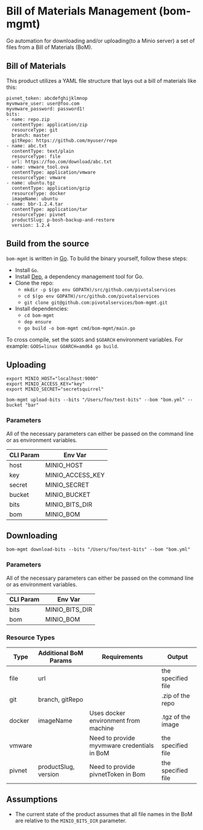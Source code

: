 # Bill of Materials Management (bom-mgmt)

Go automation for downloading and/or uploading(to a Minio server) a set of files from a Bill of Materials (BoM).

## Bill of Materials

This product utilizes a YAML file structure that lays out a bill of materials like this:
```
pivnet_token: abcdefghijklmnop
myvmware_user: user@foo.com
myvmware_password: password1!
bits:
- name: repo.zip
  contentType: application/zip
  resourceType: git
  branch: master
  gitRepo: https://github.com/myuser/repo
- name: abc.txt
  contentType: text/plain
  resourceType: file
  url: https://foo.com/download/abc.txt
- name: vmware_tool.ova
  contentType: application/vmware
  resourceType: vmware
- name: ubuntu.tgz
  contentType: application/gzip
  resourceType: docker
  imageName: ubuntu
- name: bbr-1.2.4.tar
  contentType: application/tar
  resourceType: pivnet
  productSlug: p-bosh-backup-and-restore
  version: 1.2.4
```

## Build from the source

`bom-mgmt` is written in [Go](https://golang.org/).
To build the binary yourself, follow these steps:

* Install `Go`.
* Install [Dep](https://github.com/golang/dep), a dependency management tool for Go.
* Clone the repo:
  - `mkdir -p $(go env GOPATH)/src/github.com/pivotalservices`
  - `cd $(go env GOPATH)/src/github.com/pivotalservices`
  - `git clone git@github.com:pivotalservices/bom-mgmt.git`
* Install dependencies:
  - `cd bom-mgmt`
  - `dep ensure`
  - `go build -o bom-mgmt cmd/bom-mgmt/main.go`

To cross compile, set the `$GOOS` and `$GOARCH` environment variables.
For example: `GOOS=linux GOARCH=amd64 go build`.

## Uploading
```
export MINIO_HOST="localhost:9000"
export MINIO_ACCESS_KEY="key"
export MINIO_SECRET="secretsquirrel"

bom-mgmt upload-bits --bits "/Users/foo/test-bits" --bom "bom.yml" --bucket "bar"
```

### Parameters

All of the necessary parameters can either be passed on the command line or as environment variables.

| CLI Param | Env Var          |
| --------- | ---------------- |
|host       | MINIO_HOST       |
|key        | MINIO_ACCESS_KEY |
|secret     | MINIO_SECRET     |
|bucket     | MINIO_BUCKET     |
|bits       | MINIO_BITS_DIR   |
|bom        | MINIO_BOM        |

## Downloading
```
bom-mgmt download-bits --bits "/Users/foo/test-bits" --bom "bom.yml"
```

### Parameters

All of the necessary parameters can either be passed on the command line or as environment variables.

| CLI Param | Env Var          |
| --------- | ---------------- |
|bits       | MINIO_BITS_DIR   |
|bom        | MINIO_BOM        |

### Resource Types

| Type       | Additional BoM Params | Requirements                                | Output             |
| ---------- | --------------------- | ------------------------------------------- | ------------------ |
|file        | url                   |                                             | the specified file |
|git         | branch, gitRepo       |                                             | .zip of the repo   |
|docker      | imageName             | Uses docker environment from machine        | .tgz of the image  |
|vmware      |                       | Need to provide myvmware credentials in BoM | the specified file |
|pivnet      | productSlug, version  | Need to provide pivnetToken in Bom          | the specified file |

## Assumptions

- The current state of the product assumes that all file names in the BoM are relative to the `MINIO_BITS_DIR` parameter.
